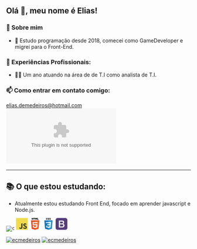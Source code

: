 ## Olá 👋, meu nome é Elias!

### 💬 Sobre mim
- 📄 Estudo programação desde 2018, comecei como GameDeveloper e migrei para o Front-End.


### 💼 Experiências Profissionais:
- 👨‍💻 Um ano atuando na área de de T.I como analista de T.I.


### 📫 Como entrar em contato comigo:
elias.demedeiros@hotmail.com ![Google](google.com)

----

## 📚 O que estou estudando:
- Atualmente estou estudando Front End, focado em aprender javascript e Node.js.

<code><img height="32" src="https://cdn.iconscout.com/icon/free/png-512/c-programming-569564.png" alt="c"/></code>
<code><img height="32" src="https://raw.githubusercontent.com/github/explore/80688e429a7d4ef2fca1e82350fe8e3517d3494d/topics/javascript/javascript.png" alt="Javascript"/></code>
<code><img height="32" src="https://raw.githubusercontent.com/github/explore/80688e429a7d4ef2fca1e82350fe8e3517d3494d/topics/html/html.png" alt="HTML5"/></code>
<code><img height="32" src="https://raw.githubusercontent.com/github/explore/80688e429a7d4ef2fca1e82350fe8e3517d3494d/topics/css/css.png" alt="CSS"/></code>
<code><img height="32" src="https://raw.githubusercontent.com/github/explore/80688e429a7d4ef2fca1e82350fe8e3517d3494d/topics/bootstrap/bootstrap.png" alt="Bootstrap"/></code>


[![ecmedeiros](https://github-readme-stats.vercel.app/api?username=ecmedeiros&theme=dark)](https://github.com/anuraghazra/github-readme-stats)
[![ecmedeiros](https://github-readme-stats.vercel.app/api/top-langs/?username=ecmedeiros&hide=html&layout=compact&theme=dark)](https://github.com/anuraghazra/github-readme-stats)
